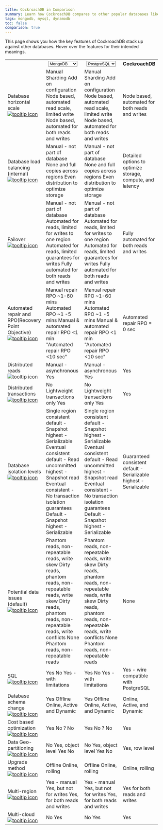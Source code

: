 ```yaml
---
title: CockroachDB in Comparison
summary: Learn how CockroachDB compares to other popular databases like PostgreSQL, Cassandra, MongoDB, Google Cloud Spanner, and more.
tags: mongodb, mysql, dynamodb
toc: false
comparison: true
---
```


This page shows you how the key features of CockroachDB stack up against other databases. Hover over the features for their intended meanings.

<table class="comparison-chart">
  <tr>
    <th></th>
    <th>
      <select data-column="one">
        <option value="MySQL">MySQL</option>
        <option value="PostgreSQL">PostgreSQL</option>
        <option value="Oracle">Oracle</option>
        <option value="AWS Aurora">AWS Aurora</option>
        <option value="Cassandra">Cassandra</option>
        <option value="MongoDB" selected>MongoDB</option>
        <option value="Spanner">Spanner</option>
        <option value="Yugabyte">Yugabyte</option>
      </select>
    </th>
    <th class="comparison-chart__column-two">
      <select data-column="two">
        <option value="MySQL">MySQL</option>
        <option value="PostgreSQL" selected>PostgreSQL</option>
        <option value="Oracle">Oracle</option>
        <option value="AWS Aurora">AWS Aurora</option>
        <option value="Cassandra">Cassandra</option>
        <option value="MongoDB">MongoDB</option>
        <option value="Spanner">Spanner</option>
        <option value="Yugabyte">Yugabyte</option>
      </select>
    </th>
    <th>CockroachDB</th>
  </tr>

  <tr>
    <td class="comparison-chart__feature">
      Database horizontal scale
      <a href="#" data-toggle="tooltip" title="Increase capacity of the database by adding more instances/nodes">
        <img src="{{ 'images/v21.1/icon_info.svg' | relative_url }}" alt="tooltip icon">
      </a>
    </td>
    <td class="comparison-chart__column-one">
      <span class="support" data-dbs='["MySQL", "PostgreSQL"]'>Manual Sharding</span>
      <span class="support" data-dbs='["Oracle"]'>Add on configuration</span>
      <span class="support" data-dbs='["AWS Aurora", "MongoDB", "Spanner", "Yugobyte"]'>Node based, automated read scale, limited write</span>
      <span class="support" data-dbs='["Cassandra"]'>Node based, automated for both reads and writes</span>
    </td>
    <td class="comparison-chart__column-two">
      <span class="support" data-dbs='["MySQL", "PostgreSQL"]'>Manual Sharding</span>
      <span class="support" data-dbs='["Oracle"]'>Add on configuration</span>
      <span class="support" data-dbs='["AWS Aurora", "MongoDB", "Spanner", "Yugobyte"]'>Node based, automated read scale, limited write</span>
      <span class="support" data-dbs='["Cassandra"]'>Node based, automated for both reads and writes</span>
    </td>
    <td>Node based, automated for both reads and writes</a></td>
  </tr>

  <tr>
    <td class="comparison-chart__feature">
      Database load balancing (internal)
      <a href="#" data-toggle="tooltip" title="Locate data across multiple instances/nodes based on optimization criteria for balancing load">
        <img src="{{ 'images/v21.1/icon_info.svg' | relative_url }}" alt="tooltip icon">
      </a>
    </td>
    <td class="comparison-chart__column-one">
      <span class="support" data-dbs='["MySQL", "PostgreSQL", "Oracle"]'>Manual - not part of database</span>
      <span class="support" data-dbs='["AWS Aurora"]'>None and full copies across regions</span>
      <span class="support" data-dbs='["Cassandra", "MongoDB", "Spanner", "Yugobyte"]'>Even distribution to optimize storage</span>
    </td>
    <td class="comparison-chart__column-two">
          <span class="support" data-dbs='["MySQL", "PostgreSQL", "Oracle"]'>Manual - not part of database</span>
      <span class="support" data-dbs='["AWS Aurora"]'>None and full copies across regions</span>
      <span class="support" data-dbs='["Cassandra", "MongoDB", "Spanner", "Yugobyte"]'>Even distribution to optimize storage</span>
    </td>
    <td>Detailed options to optimize storage, compute, and latency</td>
  </tr>

  <tr>
    <td class="comparison-chart__feature">
      Failover
      <a href="#" data-toggle="tooltip" title="Provide access to backup data upon failure">
        <img src="{{ 'images/v21.1/icon_info.svg' | relative_url }}" alt="tooltip icon">
      </a>
    </td>
    <td class="comparison-chart__column-one">
      <span class="support" data-dbs='["MySQL", "PostgreSQL", "Oracle"]'>Manual - not part of database</span>
      <span class="support" data-dbs='["AWS Aurora"]'>Automated for reads, limited for writes to one region</span>
      <span class="support" data-dbs='["MongoDB", "Cassandra"]'>Automated for reads, limited guarantees for writes</span>
      <span class="support" data-dbs='["Spanner", "Yugabyte"]'>Fully automated for both reads and writes</span>
    </td>
    <td class="comparison-chart__column-two">
          <span class="support" data-dbs='["MySQL", "PostgreSQL", "Oracle"]'>Manual - not part of database</span>
      <span class="support" data-dbs='["AWS Aurora"]'>Automated for reads, limited for writes to one region</span>
      <span class="support" data-dbs='["MongoDB", "Cassandra"]'>Automated for reads, limited guarantees for writes</span>
      <span class="support" data-dbs='["Spanner", "Yugabyte"]'>Fully automated for both reads and writes</span>
    </td>
    <td>Fully automated for both reads and writes</td>
  </tr>

  <tr>
    <td class="comparison-chart__feature">
      Automated repair and RPO(Recovery Point Objective)
      <a href="#" data-toggle="tooltip" title="Repair the database after failure and the time it takes for the db to come back online">
        <img src="{{ 'images/v21.1/icon_info.svg' | relative_url }}" alt="tooltip icon">
      </a>
    </td>
    <td class="comparison-chart__column-one">
      <span class="support" data-dbs='["MySQL", "PostgreSQL", "Oracle"]'>Manual repair RPO ~1-60 mins</span>
      <span class="support" data-dbs='["AWS Aurora"]'>Automated RPO ~1 -5 mins</span>
      <span class="support" data-dbs='["MongoDB", "Cassandra]'>Manual & automated repair RPO &lt;1 min</span>
      <span class="support" data-dbs='["Spanner", "Yugabyte]'>"Automated repair RPO &lt;10 sec"</span>
    </td>
    <td class="comparison-chart__column-two">
          <span class="support" data-dbs='["MySQL", "PostgreSQL", "Oracle"]'>Manual repair RPO ~1-60 mins</span>
      <span class="support" data-dbs='["AWS Aurora"]'>Automated RPO ~1 -5 mins</span>
      <span class="support" data-dbs='["MongoDB", "Cassandra]'>Manual & automated repair RPO &lt;1 min</span>
      <span class="support" data-dbs='["Spanner", "Yugabyte]'>"Automated repair RPO &lt;10 sec"</span>
    </td>
    <td>Automated repair RPO = 0 sec</td>
  </tr>

  <tr>
    <td class="comparison-chart__feature">
      Distributed reads
      <a href="#" data-toggle="tooltip" title="Reliably read data in any instance/node of the database">
        <img src="{{ 'images/v21.1/icon_info.svg' | relative_url }}" alt="tooltip icon">
      </a>
    </td>
    <td class="comparison-chart__column-one">
      <span class="support" data-dbs='["MySQL", "PostgreSQL", "Oracle"]'>Manual - asynchronous</span>
      <span class="support" data-dbs='["AWS Aurora", "MongoDB", "Cassandra", "Spanner", "Yugabyte"]'>Yes</span>
    </td>
    <td class="comparison-chart__column-two">
          <span class="support" data-dbs='["MySQL", "PostgreSQL", "Oracle"]'>Manual - asynchronous</span>
      <span class="support" data-dbs='["AWS Aurora", "MongoDB", "Cassandra", "Spanner", "Yugabyte"]'>Yes</span>
    </td>
    <td>Yes</td>
  </tr>

  <tr>
    <td class="comparison-chart__feature">
      Distributed transactions
      <a href="#" data-toggle="tooltip" title="Allow for acid writes across multiple instances/nodes">
        <img src="{{ 'images/v21.1/icon_info.svg' | relative_url }}" alt="tooltip icon">
      </a>
    </td>
    <td class="comparison-chart__column-one">
      <span class="support " data-dbs='["MySQL", "PostgreSQL", "Oracle", "AWS Aurora"]'>No</span>
      <span class="support " data-dbs='["MongoDB", "Cassandra"]'>Lightweight transactions only</span>
      <span class="support " data-dbs='["Spanner", "Yugabyrte"]'>Yes</span>
    </td>
    <td class="comparison-chart__column-two">
          <span class="support " data-dbs='["MySQL", "PostgreSQL", "Oracle", "AWS Aurora"]'>No</span>
      <span class="support " data-dbs='["MongoDB", "Cassandra"]'>Lightweight transactions only</span>
      <span class="support " data-dbs='["Spanner", "Yugabyrte"]'>Yes</span>
    </td>
    <td>Yes</td>
  </tr>

  <tr>
    <td class="comparison-chart__feature">
      Database isolation levels
      <a href="#" data-toggle="tooltip" title="Transaction isolation levels allowed for writes in the database">
        <img src="{{ 'images/v21.1/icon_info.svg' | relative_url }}" alt="tooltip icon">
      </a>
    </td>
    <td class="comparison-chart__column-one">
      <span class="support " data-dbs='["MySQL", "PostgreSQL", "Oracle", "AWS Aurora"]'>Single region consistent default - Snapshot highest - Serializable</span>
      <span class="support " data-dbs='["MongoDB"]'>Eventual consistent default - Read uncommitted highest - Snapshot read</span>
      <span class="support " data-dbs='["Cassandra"]'>Eventual consistent - No transaction isolation guarantees</span>
      <span class="support " data-dbs='["Spanner", "Yugabyte"]'>Default - Snapshot highest - Serializable</span>
    </td>
    <td class="comparison-chart__column-two">
      <span class="support " data-dbs='["MySQL", "PostgreSQL", "Oracle", "AWS Aurora"]'>Single region consistent default - Snapshot highest - Serializable</span>
      <span class="support " data-dbs='["MongoDB"]'>Eventual consistent default - Read uncommitted highest - Snapshot read</span>
      <span class="support " data-dbs='["Cassandra"]'>Eventual consistent - No transaction isolation guarantees</span>
      <span class="support " data-dbs='["Spanner", "Yugabyte"]'>Default - Snapshot highest - Serializable</span>
    </td>
    <td>Guaranteed consistent default - Serializable highest - Serializable</td>
  </tr>

  <tr>
    <td class="comparison-chart__feature">
      Potential data issues (default)
      <a href="#" data-toggle="tooltip" title="Possible data inconsistency issues at default isolation level">
        <img src="{{ 'images/v21.1/icon_info.svg' | relative_url }}" alt="tooltip icon">
      </a>
    </td>
    <td class="comparison-chart__column-one">
      <span class="support " data-dbs='["MySQL", "PostgreSQL", "Oracle", "AWS Aurora"]'>Phantom reads, non-repeatable reads, write skew</span>
      <span class="support " data-dbs='["MongoDB"]'>Dirty reads, phantom reads, non-repeatable reads, write skew</span>
      <span class="support " data-dbs='["Cassandra"]'>Dirty reads, phantom reads, non-repeatable reads, write conflicts</span>
      <span class="support " data-dbs='["Spanner"]'>None</span>
      <span class="support " data-dbs='["Yugabyte"]'>Phantom reads, non-repeatable reads</span>
    </td>
    <td class="comparison-chart__column-two">
      <span class="support " data-dbs='["MySQL", "PostgreSQL", "Oracle", "AWS Aurora"]'>Phantom reads, non-repeatable reads, write skew</span>
      <span class="support " data-dbs='["MongoDB"]'>Dirty reads, phantom reads, non-repeatable reads, write skew</span>
      <span class="support " data-dbs='["Cassandra"]'>Dirty reads, phantom reads, non-repeatable reads, write conflicts</span>
      <span class="support " data-dbs='["Spanner"]'>None</span>
      <span class="support " data-dbs='["Yugabyte"]'>Phantom reads, non-repeatable reads</span>
    </td>
    <td>None</td>
  </tr>

  <tr>
    <td class="comparison-chart__feature">
      SQL
      <a href="#" data-toggle="tooltip" title="Compliance with standard SQL">
        <img src="{{ 'images/v21.1/icon_info.svg' | relative_url }}" alt="tooltip icon">
      </a>
    </td>
    <td class="comparison-chart__column-one">
      <span class="support " data-dbs='["MySQL", "PostgreSQL", "Oracle", "AWS Aurora"]'>Yes</span>
      <span class="support " data-dbs='["MongoDB", "Cassandra"]'>No</span>
      <span class="support " data-dbs='["Spanner", "Yugabyte"]'>Yes - with limitations</span>
    </td>
    <td class="comparison-chart__column-two">
      <span class="support " data-dbs='["MySQL", "PostgreSQL", "Oracle", "AWS Aurora"]'>Yes</span>
      <span class="support " data-dbs='["MongoDB", "Cassandra"]'>No</span>
      <span class="support " data-dbs='["Spanner", "Yugabyte"]'>Yes - with limitations</span>
    </td>
    <td>Yes - wire compatible with PostgreSQL</td>
  </tr>

  <tr>
    <td class="comparison-chart__feature">
      Database schema change
      <a href="#" data-toggle="tooltip" title="Modify database schema across all tables">
        <img src="{{ 'images/v21.1/icon_info.svg' | relative_url }}" alt="tooltip icon">
      </a>
    </td>
    <td class="comparison-chart__column-one">
      <span class="support " data-dbs='["MySQL", "PostgreSQL", "Oracle"]'>Yes</span>
      <span class="support " data-dbs='["AWS Aurora","MongoDB", "Cassandra"]'>Offline</span>
      <span class="support " data-dbs='["Spanner", "Yugabyte"]'>Online, Active and Dynamic</span>
    </td>
    <td class="comparison-chart__column-two">
      <span class="support " data-dbs='["MySQL", "PostgreSQL", "Oracle"]'>Yes</span>
      <span class="support " data-dbs='["AWS Aurora","MongoDB", "Cassandra"]'>Offline</span>
      <span class="support " data-dbs='["Spanner", "Yugabyte"]'>Online, Active, and Dynamic</span>
    </td>
    <td>Online, Active, and Dynamic</td>
  </tr>

  <tr>
    <td class="comparison-chart__feature">
      Cost based optimization
      <a href="#" data-toggle="tooltip" title="Optimize execution of queries based on transaction analytics">
        <img src="{{ 'images/v21.1/icon_info.svg' | relative_url }}" alt="tooltip icon">
      </a>
    </td>
    <td class="comparison-chart__column-one">
      <span class="support " data-dbs='["MySQL", "PostgreSQL", "Oracle"]'>Yes</span>
      <span class="support " data-dbs='["AWS Aurora","MongoDB", "Cassandra"]'>No</span>
      <span class="support " data-dbs='["Spanner"]'>?</span>
      <span class="support " data-dbs='["Yugabyte"]'>No</span>
    </td>
    <td class="comparison-chart__column-two">
          <span class="support " data-dbs='["MySQL", "PostgreSQL", "Oracle"]'>Yes</span>
      <span class="support " data-dbs='["AWS Aurora","MongoDB", "Cassandra"]'>No</span>
      <span class="support " data-dbs='["Spanner"]'>?</span>
      <span class="support " data-dbs='["Yugabyte"]'>No</span>
    </td>
    <td>Yes</td>
  </tr>

  <tr>
    <td class="comparison-chart__feature">
      Data Geo-partitioning
      <a href="#" data-toggle="tooltip" title="Tie data to an instance/node to comply with regulations or optimize access latency">
        <img src="{{ 'images/v21.1/icon_info.svg' | relative_url }}" alt="tooltip icon">
      </a>
    </td>
    <td class="comparison-chart__column-one">
      <span class="support " data-dbs='["MySQL", "PostgreSQL", "Oracle","AWS Aurora","MongoDB"]'>No</span>
      <span class="support " data-dbs='[ "Cassandra"]'>Yes, object level</span>
      <span class="support " data-dbs='["Spanner"]'>Yes</span>
      <span class="support " data-dbs='["Yugabyte"]'>No</span>
    </td>
    <td class="comparison-chart__column-two">
          <span class="support " data-dbs='["MySQL", "PostgreSQL", "Oracle","AWS Aurora","MongoDB"]'>No</span>
      <span class="support " data-dbs='[ "Cassandra"]'>Yes, object level</span>
      <span class="support " data-dbs='["Spanner"]'>Yes</span>
      <span class="support " data-dbs='["Yugabyte"]'>No</span>
    </td>
    <td>Yes, row level</td>
  </tr>

  <tr>
    <td class="comparison-chart__feature">
      Upgrade method
      <a href="#" data-toggle="tooltip" title="Upgrade the database software">
        <img src="{{ 'images/v21.1/icon_info.svg' | relative_url }}" alt="tooltip icon">
      </a>
    </td>
    <td class="comparison-chart__column-one">
      <span class="support " data-dbs='["MySQL", "PostgreSQL", "Oracle","AWS Aurora"]'>Offline</span>
      <span class="support " data-dbs='[ "MongoDB", "Cassandra","Spanner","Yugabyte"]'>Online, rolling</span>
    </td>
    <td class="comparison-chart__column-two">
      <span class="support " data-dbs='["MySQL", "PostgreSQL", "Oracle","AWS Aurora"]'>Offline</span>
      <span class="support " data-dbs='[ "MongoDB", "Cassandra","Spanner","Yugabyte"]'>Online, rolling</span>
    </td>
    <td>Online, rolling</td>
  </tr>

  <tr>
    <td class="comparison-chart__feature">
      Multi-region
      <a href="#" data-toggle="tooltip" title="Deploy a single database across multiple regions">
        <img src="{{ 'images/v21.1/icon_info.svg' | relative_url }}" alt="tooltip icon">
      </a>
    </td>
    <td class="comparison-chart__column-one">
      <span class="support " data-dbs='["MySQL", "PostgreSQL", "Oracle"]'>Yes - manual</span>
      <span class="support " data-dbs='[ "AWS Aurora", "MongoDB", "Spanner", "Yugabyte"]'>Yes, but not for writes</span>
      <span class="support " data-dbs='[ "Cassandra"]'>Yes, for both reads and writes</span>
    </td>
    <td class="comparison-chart__column-two">
      <span class="support " data-dbs='["MySQL", "PostgreSQL", "Oracle"]'>Yes - manual</span>
      <span class="support " data-dbs='[ "AWS Aurora", "MongoDB", "Spanner", "Yugabyte"]'>Yes, but not for writes</span>
      <span class="support " data-dbs='[ "Cassandra"]'>Yes, for both reads and writes</span>
    </td>
    <td>Yes for both reads and writes</td>
  </tr>

  <tr>
    <td class="comparison-chart__feature">
      Multi-cloud
      <a href="#" data-toggle="tooltip" title="Deploy a single database across multiple cloud providers or on-prem">
        <img src="{{ 'images/v21.1/icon_info.svg' | relative_url }}" alt="tooltip icon">
      </a>
    </td>
    <td class="comparison-chart__column-one">
      <span class="support " data-dbs='["MySQL", "PostgreSQL", "Oracle","AWS Aurora", "MongoDB", "Spanner","Yugabyte"]'>No</span>
      <span class="support " data-dbs='["Cassandra"]'>Yes</span>
    </td>
    <td class="comparison-chart__column-two">
      <span class="support " data-dbs='["MySQL", "PostgreSQL", "Oracle","AWS Aurora", "MongoDB", "Spanner","Yugabyte"]'>No</span>
      <span class="support " data-dbs='["Cassandra"]'>Yes</span>
    </td>
    <td>Yes</td>
  </tr>

</table>

<div style="display:none;" class="footnote">* In DynamoDB, distributed transactions and ACID semantics across all data in the database, not just per row, requires an additional <a href="https://aws.amazon.com/blogs/aws/dynamodb-transaction-library/">transaction library</a>.</div>

